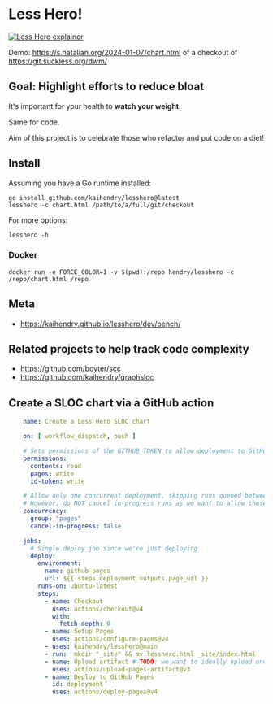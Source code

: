 # Less Hero!

[![Less Hero explainer](http://img.youtube.com/vi/Zlsq9B6KdB0/0.jpg)](http://www.youtube.com/watch?v=Zlsq9B6KdB0 "Highlighting less code")

Demo: https://s.natalian.org/2024-01-07/chart.html of a checkout of https://git.suckless.org/dwm/

## Goal: Highlight efforts to reduce bloat

It's important for your health to **watch your weight**.

Same for code.

Aim of this project is to celebrate those who refactor and put code on
a diet!

## Install

Assuming you have a Go runtime installed:

    go install github.com/kaihendry/lesshero@latest
    lesshero -c chart.html /path/to/a/full/git/checkout

For more options:
```
lesshero -h
```

### Docker

    docker run -e FORCE_COLOR=1 -v $(pwd):/repo hendry/lesshero -c /repo/chart.html /repo

## Meta

- https://kaihendry.github.io/lesshero/dev/bench/

## Related projects to help track code complexity

- https://github.com/boyter/scc
- https://github.com/kaihendry/graphsloc

## Create a SLOC chart via a GitHub action

```yaml
    name: Create a Less Hero SLOC chart

    on: [ workflow_dispatch, push ]

    # Sets permissions of the GITHUB_TOKEN to allow deployment to GitHub Pages
    permissions:
      contents: read
      pages: write
      id-token: write

    # Allow only one concurrent deployment, skipping runs queued between the run in-progress and latest queued.
    # However, do NOT cancel in-progress runs as we want to allow these production deployments to complete.
    concurrency:
      group: "pages"
      cancel-in-progress: false

    jobs:
      # Single deploy job since we're just deploying
      deploy:
        environment:
          name: github-pages
          url: ${{ steps.deployment.outputs.page_url }}
        runs-on: ubuntu-latest
        steps:
          - name: Checkout
            uses: actions/checkout@v4
            with:
              fetch-depth: 0
          - name: Setup Pages
            uses: actions/configure-pages@v4
          - uses: kaihendry/lesshero@main
          - run:  mkdir "_site" && mv lesshero.html _site/index.html
          - name: Upload artifact # TODO: we want to ideally upload one file, not overwrite the whole site!
            uses: actions/upload-pages-artifact@v3
          - name: Deploy to GitHub Pages
            id: deployment
            uses: actions/deploy-pages@v4
```
